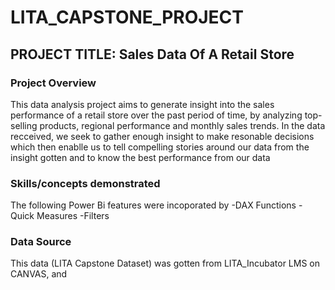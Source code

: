 # LITA_CAPSTONE_PROJECT

## PROJECT TITLE: Sales Data Of A Retail Store

### Project Overview
This data analysis project aims to generate insight into the sales performance of a retail store over the past period of time, by analyzing top-selling products, regional performance and monthly sales trends.
In the data recceived, we seek to gather enough insight to make resonable decisions which then enablle us to tell compelling stories around our data from the insight gotten and to know the best performance from our data

### Skills/concepts demonstrated
The following Power Bi features were incoporated by
-DAX Functions
-Quick Measures
-Filters

### Data Source
This data (LITA Capstone Dataset) was gotten from LITA_Incubator LMS on CANVAS, and 
